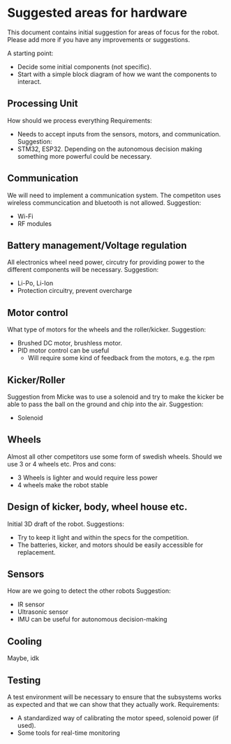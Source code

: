 # Suggested areas for hardware
This document contains initial suggestion for areas of focus for the robot. 
Please add more if you have any improvements or suggestions.

A starting point:
- Decide some initial components (not specific).
- Start with a simple block diagram of how we want the components to interact.

## Processing Unit
How should we process everything
Requirements:
- Needs to accept inputs from the sensors, motors, and communication.
Suggestion:
- STM32, ESP32. Depending on the autonomous decision making something more powerful could be necessary.

## Communication 

We will need to implement a communication system.
The competiton uses wireless communcication and bluetooth is not allowed.
Suggestion:
- Wi-Fi
- RF modules

## Battery management/Voltage regulation

All electronics wheel need power, circutry for providing power to the different components will be necessary.
Suggestion:
- Li-Po, Li-Ion
- Protection circuitry, prevent overcharge 

## Motor control

What type of motors for the wheels and the roller/kicker.
Suggestion:
- Brushed DC motor, brushless motor.
- PID motor control can be useful
    - Will require some kind of feedback from the motors, e.g. the rpm

## Kicker/Roller

Suggestion from Micke was to use a solenoid and try to make the kicker be able to pass the ball on the ground and chip into the air.
Suggestion:
- Solenoid

## Wheels

Almost all other competitors use some form of swedish wheels. Should we use 3 or 4 wheels etc.
Pros and cons:
- 3 Wheels is lighter and would require less power
- 4 wheels make the robot stable

## Design of kicker, body, wheel house etc.

Initial 3D draft of the robot.
Suggestions:
- Try to keep it light and within the specs for the competition.
- The batteries, kicker, and motors should be easily accessible for replacement.

## Sensors

How are we going to detect the other robots
Suggestion:
- IR sensor
- Ultrasonic sensor
- IMU can be useful for autonomous decision-making

## Cooling

Maybe, idk

## Testing

A test environment will be necessary to ensure that the subsystems works as expected and that we can show that they actually work.
Requirements:
- A standardized way of calibrating the motor speed, solenoid power (if used).
- Some tools for real-time monitoring

